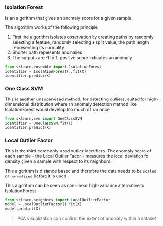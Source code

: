 ### Isolation Forest
Is an algorithm that gives an anomaly score for a given sample.

The algorithm works of the following principle
1. First the algorithm isolates observation by creating paths by randomly selecting a feature, randomly selecting a split value, the path length representing its normality
2. Shorter path represents anomalies
3. The outputs are -1 to 1, positive score indicates an anomaly

```py
from sklearn.ensemble import IsolationForest
identifier = IsolationForest().fit(X)
identifier.predict(X)
```

### One Class SVM
This is another unsupervised method, for detecting outliers, suited for high-dimensional distribution where an anomaly detection method like IsolationForest would develop too much of variance

```py
from sklearn.svm import OneClassSVM
identifier = OneClassSVM.fit(X)
identifier.predict(X)
```

### Local Outlier Factor

This is the third commonly used outlier identifiers. The anomaly score of each sample  - the Local Outlier Facor - measures the local deviation fo density given a sample with respect to its neighbors. 

This algorithm is distance based and therefore the data needs to be `scaled` or `normalized` before it is used.

This algorithm can be seen as non-linear high-variance alternative to Isolation Forest

```py
from sklearn.neighbors import LocalOutlierFactor
model = LocalOutlierFactor().fit(X)
model.predict(X)
```

> PCA visualization can confirm the extent of anomaly within a dataset

